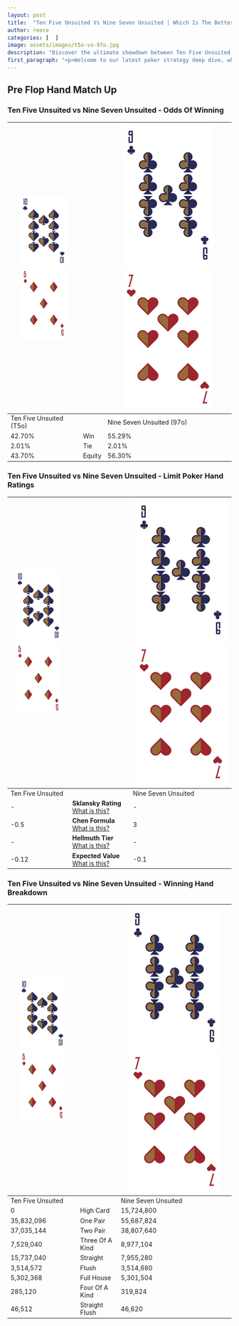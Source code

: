 ```yaml
---
layout: post
title:  "Ten Five Unsuited Vs Nine Seven Unsuited | Which Is The Better Hand In Poker? A Complete Guide"
author: reece
categories: [  ]
image: assets/images/t5o-vs-97o.jpg
description: "Discover the ultimate showdown between Ten Five Unsuited and Nine Seven Unsuited in poker! Uncover the odds, strategies, and scenarios where one hand triumphs over the other. Get ready to up your poker game with this thrilling analysis."
first_paragraph: "<p>Welcome to our latest poker strategy deep dive, where we're pitting two distinct hands against each other in a high-stakes showdown: Ten Five Unsuited vs Nine Seven Unsuited.</p><p>In the dynamic world of poker, every decision counts, and knowing which hand holds the upper hand is key to your success at the table.</p><p>In this article, we'll dissect these two hands, explore the scenarios where one dominates the other, and equip you with the knowledge to make strategic choices that can tip the odds in your favor.</p><p>Get ready to unravel the intriguing dynamics of these poker hands and elevate your game to new heights.</p>"
---
```




[comment]: # (sp0)

## Pre Flop Hand Match Up

<div class="table hand-ratings" markdown="1"> 



### Ten Five Unsuited vs Nine Seven Unsuited - Odds Of Winning


    
| ![image info](assets/images/hand1/T.png) ![image info](assets/images/hand1/5o.png) |  | ![image info](assets/images/hand2/9.png) ![image info](assets/images/hand2/7o.png) |
| -------- | -------- | -------- |
| Ten Five Unsuited (T5o) |  | Nine Seven Unsuited (97o) |
| 42.70% | Win | 55.29% |
| 2.01% | Tie | 2.01% |
| 43.70% | Equity | 56.30% |




[comment]: # (sp1)



### Ten Five Unsuited vs Nine Seven Unsuited - Limit Poker Hand Ratings


    
| ![image info](assets/images/hand1/T.png) ![image info](assets/images/hand1/5o.png) |  | ![image info](assets/images/hand2/9.png) ![image info](assets/images/hand2/7o.png) |
| -------- | -------- | -------- |
| Ten Five Unsuited |  | Nine Seven Unsuited |
| - | **Sklansky Rating** [What is this?](/sklansky-rating-explained) | - |
| -0.5 | **Chen Formula** [What is this?](/chen-formula-explained) | 3 |
| - | **Hellmuth Tier** [What is this?](/Hellmuth-tier-explained) | - |
| -0.12 | **Expected Value** [What is this?](/expected-value-explained) | -0.1 |




[comment]: # (sp2)



### Ten Five Unsuited vs Nine Seven Unsuited - Winning Hand Breakdown


    
| ![image info](assets/images/hand1/T.png) ![image info](assets/images/hand1/5o.png) |  | ![image info](assets/images/hand2/9.png) ![image info](assets/images/hand2/7o.png) |
| -------- | -------- | -------- |
| Ten Five Unsuited |  | Nine Seven Unsuited |
| 0 | High Card | 15,724,800 |
| 35,832,096 | One Pair | 55,687,824 |
| 37,035,144 | Two Pair | 38,807,640 |
| 7,529,040 | Three Of A Kind | 8,977,104 |
| 15,737,040 | Straight | 7,955,280 |
| 3,514,572 | Flush | 3,514,680 |
| 5,302,368 | Full House | 5,301,504 |
| 285,120 | Four Of A Kind | 319,824 |
| 46,512 | Straight Flush | 46,620 |




[comment]: # (sp3)



</div>

[comment]: # (sp4)



[comment]: # (sp5)

